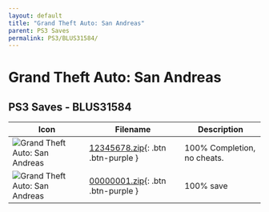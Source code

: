 ```yaml
---
layout: default
title: "Grand Theft Auto: San Andreas"
parent: PS3 Saves
permalink: PS3/BLUS31584/
---
```

# Grand Theft Auto: San Andreas

## PS3 Saves - BLUS31584

| Icon | Filename | Description |
|------|----------|-------------|
| ![Grand Theft Auto: San Andreas](ICON0.PNG) | [12345678.zip](12345678.zip){: .btn .btn-purple } | 100% Completion, no cheats. |
| ![Grand Theft Auto: San Andreas](ICON0.PNG) | [00000001.zip](00000001.zip){: .btn .btn-purple } | 100% save |

